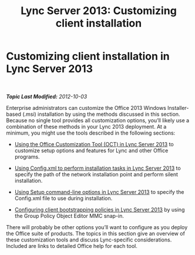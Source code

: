 ﻿---
title: 'Lync Server 2013: Customizing client installation'
TOCTitle: Customizing client installation
ms:assetid: 5c1a85f1-5ebb-48fb-acb7-3bf46decbf80
ms:mtpsurl: https://technet.microsoft.com/en-us/library/JJ204934(v=OCS.15)
ms:contentKeyID: 48184254
ms.date: 07/23/2014
mtps_version: v=OCS.15
---

<div data-xmlns="http://www.w3.org/1999/xhtml">

<div class="topic" data-xmlns="http://www.w3.org/1999/xhtml" data-msxsl="urn:schemas-microsoft-com:xslt" data-cs="http://msdn.microsoft.com/en-us/">

<div data-asp="http://msdn2.microsoft.com/asp">

# Customizing client installation in Lync Server 2013

</div>

<div id="mainSection">

<div id="mainBody">

<span> </span>

_**Topic Last Modified:** 2012-10-03_

Enterprise administrators can customize the Office 2013 Windows Installer-based (.msi) installation by using the methods discussed in this section. Because no single tool provides all customization options, you’ll likely use a combination of these methods in your Lync 2013 deployment. At a minimum, you might use the tools described in the following sections:

  - [Using the Office Customization Tool (OCT) in Lync Server 2013](lync-server-2013-using-the-office-customization-tool-oct.md) to customize setup options and features for Lync and other Office programs.

  - [Using Config.xml to perform installation tasks in Lync Server 2013](lync-server-2013-using-config-xml-to-perform-installation-tasks.md) to specify the path of the network installation point and perform silent installation.

  - [Using Setup command-line options in Lync Server 2013](lync-server-2013-using-setup-command-line-options.md) to specify the Config.xml file to use during installation.

  - [Configuring client bootstrapping policies in Lync Server 2013](lync-server-2013-configuring-client-bootstrapping-policies.md) by using the Group Policy Object Editor MMC snap-in.

There will probably be other options you’ll want to configure as you deploy the Office suite of products. The topics in this section give an overview of these customization tools and discuss Lync-specific considerations. Included are links to detailed Office help for each tool.

</div>

<span> </span>

</div>

</div>

</div>

